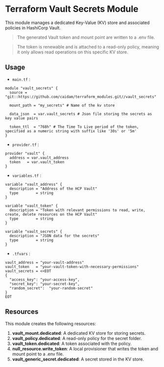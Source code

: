 # Terraform Vault Secrets Module

This module manages a dedicated Key-Value (KV) store and associated policies in HashiCorp Vault.

> The generated Vault token and mount point are written to a .env file.

> The token is renewable and is attached to a read-only policy, meaning it only allows read operations on this specific KV store.

## Usage

- `main.tf` : 

~~~hcl
module "vault_secrets" {
  source = "git::https://github.com/caidam/terraform_modules.git//vault_secrets"

  mount_path = "my_secrets" # Name of the kv store

  data_json  = var.vault_secrets # Json file storing the secrets as key value pairs

  token_ttl  = "768h" # The Time To Live period of the token, specified as a numeric string with suffix like '30s' or '5m'
}
~~~

- `provider.tf` : 

~~~hcl
provider "vault" {
  address = var.vault_address
  token   = var.vault_token
}
~~~

- `variables.tf` :

~~~hcl
variable "vault_address" {
  description = "Address of the HCP Vault"
  type        = string
}

variable "vault_token" {
  description = "Token with relevant permissions to read, write, create, delete resources on the HCP Vault"
  type        = string
}

variable "vault_secrets" {
  description = "JSON data for the secrets"
  type        = string
}
~~~

- `.tfvars` : 

~~~hcl
vault_address = "your-vault-address"
vault_token   = "your-vault-token-with-necessary-permissions"
vault_secrets = <<EOT
{
  "access_key": "your-access-key",
  "secret_key": "your-secret-key",
  "random_secret":  "your-random-secret"
}
EOT
~~~

## Resources

This module creates the following resources:

1. **vault_mount.dedicated**: A dedicated KV store for storing secrets.
2. **vault_policy.dedicated**: A read-only policy for the secret folder.
3. **vault_token.dedicated**: A token associated with the policy.
4. **null_resource.write_token**: A local provisioner that writes the token and mount point to a .env file.
5. **vault_generic_secret.dedicated**: A secret stored in the KV store.

